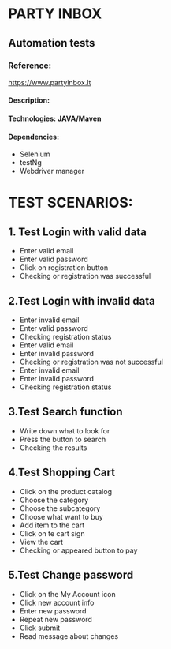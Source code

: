 # PARTY INBOX
## Automation tests

### Reference: 
https://www.partyinbox.lt 


#### Description:
 #### Technologies: JAVA/Maven
#### Dependencies:
* Selenium
* testNg
* Webdriver manager


# TEST SCENARIOS:
## 1. Test Login with valid data
*  Enter valid email
*  Enter valid password
* Click on registration button
* Checking or registration was successful
## 2.Test Login with invalid data
* Enter invalid email
* Enter valid password
* Checking registration status
* Enter valid email
* Enter invalid password
* Checking or registration was not successful
* Enter invalid email
* Enter invalid password
* Checking registration status
## 3.Test Search function
* Write down what to look for
* Press the button to search
* Checking the results
## 4.Test Shopping Cart
* Click on the product catalog
* Choose the category
* Choose the subcategory
* Choose what want to buy
* Add item to the cart
* Click on te cart sign
* View the cart
* Checking or appeared button to pay
## 5.Test Change password
* Click on the My Account icon
* Click new account info
* Enter new password
* Repeat new password
* Click submit
* Read message about changes
